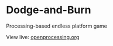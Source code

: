 # Dodge-and-Burn
Processing-based endless platform game

View live: [openprocessing.org](https://www.openprocessing.org/sketch/920432)
